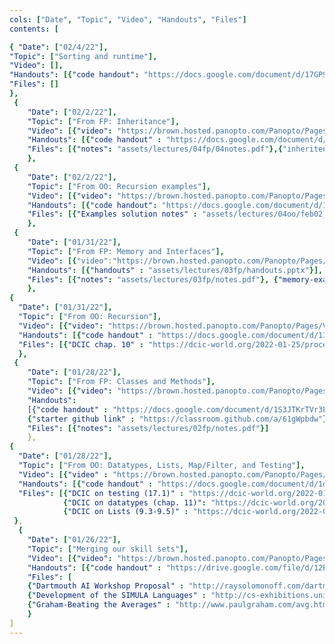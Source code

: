 ```yaml
---
cols: ["Date", "Topic", "Video", "Handouts", "Files"]
contents: [

{ "Date": ["02/4/22"],
"Topic": ["Sorting and runtime"],
"Video": [],
"Handouts": [{"code handout": "https://docs.google.com/document/d/17GP9_l3L0089IheZFgCkZzlPNWqlsX28B7Ef6oRUxR8/edit?usp=sharing"}],
"Files": []
},
 {
    "Date": ["02/2/22"],
    "Topic": ["From FP: Inheritance"],
    "Video": [{"video": "https://brown.hosted.panopto.com/Panopto/Pages/Viewer.aspx?id=effa25db-2ad6-4c99-ba87-ae30011d6552"}],
	"Handouts":	[{"code handout" : "https://docs.google.com/document/d/1lEtoyGnJTvbxbOgbW7OGsl3VR3SJEa-pFxzYgQYf4Ms"}],
    "Files": [{"notes": "assets/lectures/04fp/04notes.pdf"},{"inheritence diagrams":"https://docs.google.com/document/d/1Yg86xEu7WQPusArinwL-u9HtzSXFFMtTJ1FFhwfVHeE"}]
	},
 {
    "Date": ["02/2/22"],
    "Topic": ["From OO: Recursion examples"],
    "Video": [{"video": "https://brown.hosted.panopto.com/Panopto/Pages/Viewer.aspx?id=6c33524b-f742-46a6-ae3d-ae25017ff04a"}],
    "Handouts": [{"code handout": "https://docs.google.com/document/d/1yWvCnmjRMFpG3foxiBtgNcebeIE9M1tnC-0T5tuy2VU/edit?usp=sharing"}],
    "Files": [{"Examples solution notes" : "assets/lectures/04oo/feb02_notes.pdf"}, {"Examples solution": "assets/lectures/04oo/feb2-example-sols.arr"}, {"Video walkthrough of HW1A problem": "https://brown.hosted.panopto.com/Panopto/Pages/Viewer.aspx?id=25bd43db-6107-4d65-afba-ae3001811bb4"}]
    },
 {
    "Date": ["01/31/22"],
    "Topic": ["From FP: Memory and Interfaces"],
    "Video": [{"video":"https://brown.hosted.panopto.com/Panopto/Pages/Viewer.aspx?id=e2df1efe-5094-459b-9829-ae25017ff034"}],
	"Handouts":	[{"handouts" : "assets/lectures/03fp/handouts.pptx"}],
    "Files": [{"notes": "assets/lectures/03fp/notes.pdf"}, {"memory-example.pdf": "assets/lectures/03fp/notional-machine-method-call.pdf"}]
	},
{
  "Date": ["01/31/22"],
  "Topic": ["From OO: Recursion"],
  "Video": [{"video": "https://brown.hosted.panopto.com/Panopto/Pages/Viewer.aspx?id=a056b0c2-a2f6-42c4-a2d7-ae2e01482333"}],
  "Handouts": [{"code handout" : "https://docs.google.com/document/d/1Iu3sgPWrna4IzTSMGOZgceQhnIvXRq00GgFuPynJ1O8/edit?usp=sharing"}],
  "Files": [{"DCIC chap. 10" : "https://dcic-world.org/2022-01-25/processing-lists.html"}, {"Recursion annotation for \"double\" function (done in class)" : "assets/lectures/03oo/recursion_annotation_for_double.arr" }]
  },
 {
    "Date": ["01/28/22"],
    "Topic": ["From FP: Classes and Methods"],
    "Video": [{"video": "https://brown.hosted.panopto.com/Panopto/Pages/Viewer.aspx?id=73ce5197-39ba-49d4-a725-ae2b011db333"}],
	"Handouts":
	[{"code handout" : "https://docs.google.com/document/d/1S3JTKrTVr3PS8gu_9y6lPPHmmKdJXMsv042Pc1FXgv4/edit?usp=sharing"},
	{"starter github link" : "https://classroom.github.com/a/61gWpbdw"}],
    "Files": [{"notes": "assets/lectures/02fp/notes.pdf"}]
	},
{
  "Date": ["01/28/22"],
  "Topic": ["From OO: Datatypes, Lists, Map/Filter, and Testing"],
  "Video": [{"video" : "https://brown.hosted.panopto.com/Panopto/Pages/Viewer.aspx?id=07099e56-79b6-4194-8fbb-ae25017ff01d"}],
  "Handouts": [{"code handout" : "https://docs.google.com/document/d/1dz1VCdjRPGhTHMumaL7Nx83uk_tNNQfogabu2nw5Cg4/edit?usp=sharing"}, {"code.pyret.org" : "https://code.pyret.org"}],
  "Files": [{"DCIC on testing (17.1)" : "https://dcic-world.org/2022-01-25/testing.html#%28part._from-examples-to-tests%29"},
            {"DCIC on datatypes (chap. 11)": "https://dcic-world.org/2022-01-25/intro-struct-data.html"},
            {"DCIC on Lists (9.3-9.5)" : "https://dcic-world.org/2022-01-25/tables-to-lists.html#%28part._.Understanding_.Lists%29"}]
 },
  {
    "Date": ["01/26/22"],
    "Topic": ["Merging our skill sets"],
    "Video": [{"video": "https://brown.hosted.panopto.com/Panopto/Pages/Viewer.aspx?id=3371611e-ab74-4363-92ee-ae25017fefc8"}],
	"Handouts": [{"code handout" : "https://drive.google.com/file/d/12ECHaGosMTKR9z80VLped7tNtLZ5D972/"}],
    "Files": [
	{"Dartmouth AI Workshop Proposal" : "http://raysolomonoff.com/dartmouth/boxa/dart564props.pdf"},
	{"Development of the SIMULA Languages" : "http://cs-exhibitions.uni-klu.ac.at/fileadmin/template/documents/text/The_development_of_the_simula_languages.pdf"},
	{"Graham-Beating the Averages" : "http://www.paulgraham.com/avg.html"}]
	}
]
---
```

